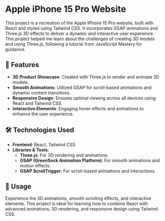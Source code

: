 # Apple iPhone 15 Pro Website

This project is a recreation of the Apple iPhone 15 Pro website, built with React and styled using Tailwind CSS. It incorporates GSAP animations and Three.js 3D effects to deliver a dynamic and interactive user experience. This project helped me learn about the challenges of creating 3D models and using Three.js, following a tutorial from JavaScript Mastery for guidance.

## 🌟 Features

- **3D Product Showcase**: Created with Three.js to render and animate 3D models.
- **Smooth Animations**: Utilized GSAP for scroll-based animations and dynamic content transitions.
- **Responsive Design**: Ensures optimal viewing across all devices using React and Tailwind CSS.
- **Interactive Elements**: Engaging hover effects and animations to enhance the user experience.

## 🛠️ Technologies Used

- **Frontend**: React, Tailwind CSS
- **Libraries & Tools**:
  - **Three.js**: For 3D rendering and animations.
  - **GSAP (GreenSock Animation Platform)**: For smooth animations and motion effects.
  - **GSAP ScrollTrigger**: For scroll-based animations and interactions.

## 🚀 Usage

Experience the 3D animations, smooth scrolling effects, and interactive elements.
This project is ideal for learning how to combine React with advanced animations, 3D rendering, and responsive design using Tailwind CSS.
